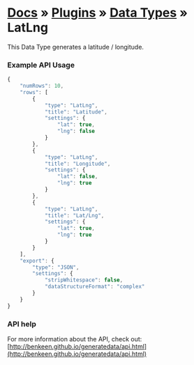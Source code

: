 # [Docs](../../../../../docs/README.md) &raquo; [Plugins](../../README.md) &raquo; [Data Types](../README.md) &raquo; LatLng

This Data Type generates a latitude / longitude.


### Example API Usage

```javascript
{
    "numRows": 10,
    "rows": [
        {
            "type": "LatLng",
            "title": "Latitude",
            "settings": {
                "lat": true,
                "lng": false
            }
        },
        {
            "type": "LatLng",
            "title": "Longitude",
            "settings": {
                "lat": false,
                "lng": true
            }
        },
        {
            "type": "LatLng",
            "title": "Lat/Lng",
            "settings": {
                "lat": true,
                "lng": true
            }
        }
    ],
    "export": {
        "type": "JSON",
        "settings": {
            "stripWhitespace": false,
            "dataStructureFormat": "complex"
        }
    }
}
```
 
### API help

For more information about the API, check out:
[http://benkeen.github.io/generatedata/api.html](http://benkeen.github.io/generatedata/api.html)
